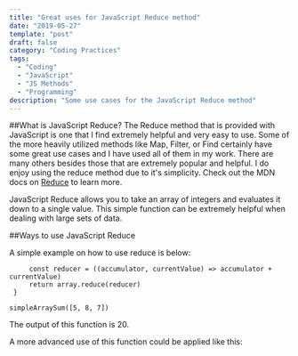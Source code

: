 ```yaml
---
title: "Great uses for JavaScript Reduce method"
date: "2019-05-27"
template: "post"
draft: false
category: "Coding Practices"
tags:
  - "Coding"
  - "JavaScript"
  - "JS Methods"
  - "Programming"
description: "Some use cases for the JavaScript Reduce method"
---
```


##What is JavaScript Reduce?
The Reduce method that is provided with JavaScript is one that I find extremely helpful and very easy to use. Some of the more heavily utilized methods like Map, Filter, or Find certainly have some great use cases and I have used all of them in my work. There are many others besides those that are extremely popular and helpful. I do enjoy using the reduce method due to it's simplicity. Check out the MDN docs on [Reduce](https://developer.mozilla.org/en-US/docs/Web/JavaScript/Reference/Global_Objects/Array/reduce) to learn more.

JavaScript Reduce allows you to take an array of integers and evaluates it down to a single value. This simple function can be extremely helpful when dealing with large sets of data.

##Ways to use JavaScript Reduce

A simple example on how to use reduce is below:

```function simpleArraySum(array) {
     const reducer = ((accumulator, currentValue) => accumulator + currentValue)
     return array.reduce(reducer)
 }

simpleArraySum([5, 8, 7])
```

The output of this function is 20.

A more advanced use of this function could be applied like this:
